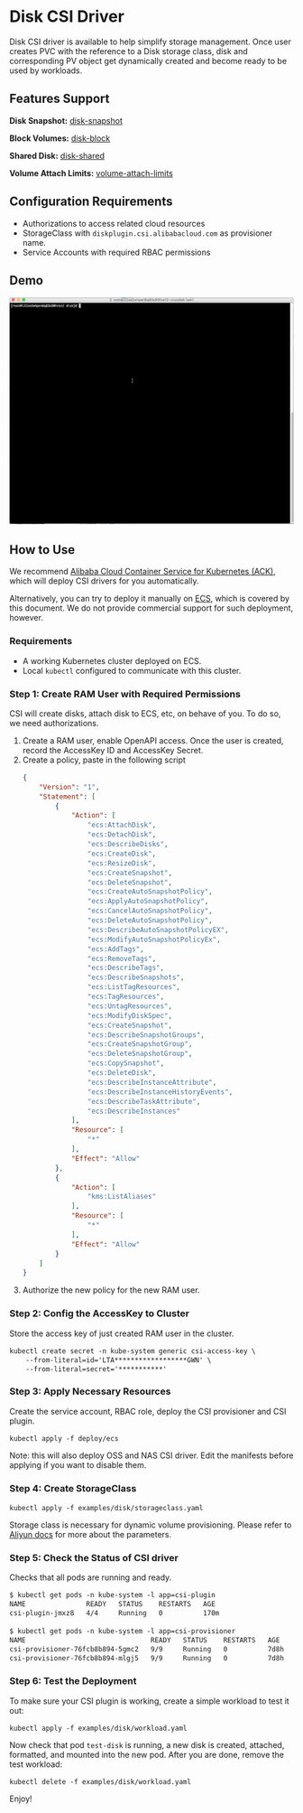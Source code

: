 # Disk CSI Driver

Disk CSI driver is available to help simplify storage management.
Once user creates PVC with the reference to a Disk storage class, disk and
corresponding PV object get dynamically created and become ready to be used by
workloads.

## Features Support

**Disk Snapshot:** [disk-snapshot](./disk-snapshot.md)

**Block Volumes:** [disk-block](./disk-block.md)

**Shared Disk:** [disk-shared](./disk-shared.md)

**Volume Attach Limits:** [volume-attach-limits](./disk-volume-limits.md)

## Configuration Requirements

* Authorizations to access related cloud resources
* StorageClass with `diskplugin.csi.alibabacloud.com` as provisioner name.
* Service Accounts with required RBAC permissions

## Demo

[![](demo.png)](http://cloud.video.taobao.com/play/u/1962692024/p/1/e/6/t/1/50224108448.mp4)


## How to Use

We recommend [Alibaba Cloud Container Service for Kubernetes (ACK)](https://www.alibabacloud.com/product/kubernetes), which will deploy CSI drivers for you automatically.

Alternatively, you can try to deploy it manually on [ECS](https://www.alibabacloud.com/product/ecs), which is covered by this document. We do not provide commercial support for such deployment, however.

### Requirements

* A working Kubernetes cluster deployed on ECS.
* Local `kubectl` configured to communicate with this cluster.

### Step 1: Create RAM User with Required Permissions

CSI will create disks, attach disk to ECS, etc, on behave of you. To do so, we need authorizations.

1. Create a RAM user, enable OpenAPI access. Once the user is created, record the AccessKey ID and AccessKey Secret.
1. Create a policy, paste in the following script
   ```json
   {
       "Version": "1",
       "Statement": [
           {
               "Action": [
                   "ecs:AttachDisk",
                   "ecs:DetachDisk",
                   "ecs:DescribeDisks",
                   "ecs:CreateDisk",
                   "ecs:ResizeDisk",
                   "ecs:CreateSnapshot",
                   "ecs:DeleteSnapshot",
                   "ecs:CreateAutoSnapshotPolicy",
                   "ecs:ApplyAutoSnapshotPolicy",
                   "ecs:CancelAutoSnapshotPolicy",
                   "ecs:DeleteAutoSnapshotPolicy",
                   "ecs:DescribeAutoSnapshotPolicyEX",
                   "ecs:ModifyAutoSnapshotPolicyEx",
                   "ecs:AddTags",
                   "ecs:RemoveTags",
                   "ecs:DescribeTags",
                   "ecs:DescribeSnapshots",
                   "ecs:ListTagResources",
                   "ecs:TagResources",
                   "ecs:UntagResources",
                   "ecs:ModifyDiskSpec",
                   "ecs:CreateSnapshot",
                   "ecs:DescribeSnapshotGroups",
                   "ecs:CreateSnapshotGroup",
                   "ecs:DeleteSnapshotGroup",
                   "ecs:CopySnapshot",
                   "ecs:DeleteDisk",
                   "ecs:DescribeInstanceAttribute",
                   "ecs:DescribeInstanceHistoryEvents",
                   "ecs:DescribeTaskAttribute",
                   "ecs:DescribeInstances"
               ],
               "Resource": [
                   "*"
               ],
               "Effect": "Allow"
           },
           {
               "Action": [
                   "kms:ListAliases"
               ],
               "Resource": [
                   "*"
               ],
               "Effect": "Allow"
           }
       ]
   }
   ```
1. Authorize the new policy for the new RAM user.

### Step 2: Config the AccessKey to Cluster

Store the access key of just created RAM user in the cluster.
```shell
kubectl create secret -n kube-system generic csi-access-key \
    --from-literal=id='LTA******************GWN' \
    --from-literal=secret='***********'
```

### Step 3: Apply Necessary Resources

Create the service account, RBAC role, deploy the CSI provisioner and CSI plugin.
```shell
kubectl apply -f deploy/ecs
```

Note: this will also deploy OSS and NAS CSI driver. Edit the manifests before applying if you want to disable them.

### Step 4: Create StorageClass
```shell
kubectl apply -f examples/disk/storageclass.yaml
```
Storage class is necessary for dynamic volume provisioning. Please refer to [Aliyun docs](https://help.aliyun.com/zh/ack/ack-managed-and-ack-dedicated/user-guide/use-dynamically-provisioned-disk-volumes?#6d16e8a415nie) for more about the parameters.

### Step 5: Check the Status of CSI driver

Checks that all pods are running and ready.
```
$ kubectl get pods -n kube-system -l app=csi-plugin
NAME               READY   STATUS    RESTARTS   AGE
csi-plugin-jmxz8   4/4     Running   0          170m

$ kubectl get pods -n kube-system -l app=csi-provisioner
NAME                               READY   STATUS    RESTARTS   AGE
csi-provisioner-76fcb8b894-5gmc2   9/9     Running   0          7d8h
csi-provisioner-76fcb8b894-mlgj5   9/9     Running   0          7d8h
```

### Step 6: Test the Deployment

To make sure your CSI plugin is working, create a simple workload to test it out:
```shell
kubectl apply -f examples/disk/workload.yaml
```

Now check that pod `test-disk` is running, a new disk is created, attached, formatted, and mounted into the new pod.
After you are done, remove the test workload:
```shell
kubectl delete -f examples/disk/workload.yaml
```

Enjoy!
